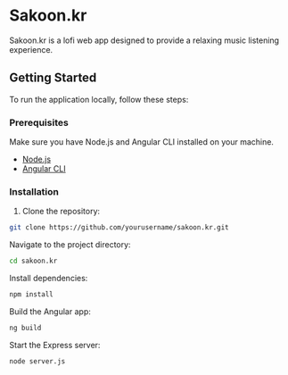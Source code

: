 # Sakoon.kr

Sakoon.kr is a lofi web app designed to provide a relaxing music listening experience.

## Getting Started

To run the application locally, follow these steps:

### Prerequisites

Make sure you have Node.js and Angular CLI installed on your machine.

- [Node.js](https://nodejs.org/)
- [Angular CLI](https://angular.io/guide/setup-local)

### Installation

1. Clone the repository:

```bash
git clone https://github.com/yourusername/sakoon.kr.git
```
Navigate to the project directory:
```bash
cd sakoon.kr
```
Install dependencies:
```bash
npm install
```
Build the Angular app:
```bash
ng build
```
Start the Express server:
```
node server.js
```
